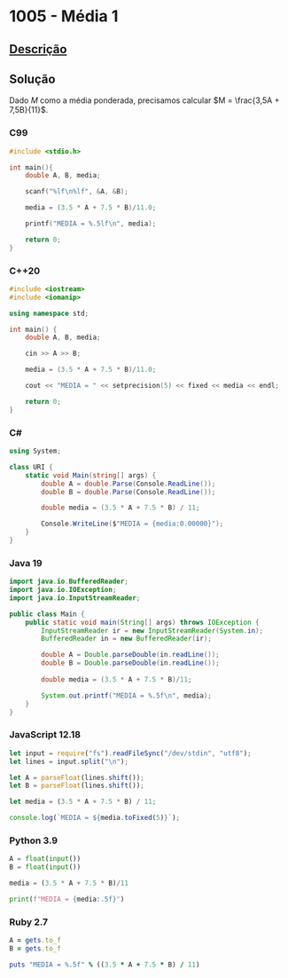 # 1005 - Média 1

## [Descrição](https://www.beecrowd.com.br/judge/pt/problems/view/1005)

## Solução

Dado $M$ como a média ponderada, precisamos calcular $M = \frac{3,5A + 7,5B}{11}$.

### C99
```c
#include <stdio.h>

int main(){
    double A, B, media;

    scanf("%lf\n%lf", &A, &B);

    media = (3.5 * A + 7.5 * B)/11.0;

    printf("MEDIA = %.5lf\n", media);

    return 0;
}
```

### C++20
```cpp
#include <iostream>
#include <iomanip>

using namespace std;

int main() {
    double A, B, media;

    cin >> A >> B;

    media = (3.5 * A + 7.5 * B)/11.0;

    cout << "MEDIA = " << setprecision(5) << fixed << media << endl;

    return 0;
}
```

### C#
```cs
using System;

class URI {
    static void Main(string[] args) {
        double A = double.Parse(Console.ReadLine());
        double B = double.Parse(Console.ReadLine());

        double media = (3.5 * A + 7.5 * B) / 11;

        Console.WriteLine($"MEDIA = {media:0.00000}");
    }
}
```

### Java 19
```java
import java.io.BufferedReader;
import java.io.IOException;
import java.io.InputStreamReader;

public class Main {
    public static void main(String[] args) throws IOException {
        InputStreamReader ir = new InputStreamReader(System.in);
        BufferedReader in = new BufferedReader(ir);

        double A = Double.parseDouble(in.readLine());
        double B = Double.parseDouble(in.readLine());
        
        double media = (3.5 * A + 7.5 * B)/11;

        System.out.printf("MEDIA = %.5f\n", media);
    }
}
```

### JavaScript 12.18
```js
let input = require("fs").readFileSync("/dev/stdin", "utf8");
let lines = input.split("\n");

let A = parseFloat(lines.shift());
let B = parseFloat(lines.shift());

let media = (3.5 * A + 7.5 * B) / 11;

console.log(`MEDIA = ${media.toFixed(5)}`);
```

### Python 3.9
```py
A = float(input())
B = float(input())

media = (3.5 * A + 7.5 * B)/11

print(f"MEDIA = {media:.5f}")
```

### Ruby 2.7
```rb
A = gets.to_f
B = gets.to_f

puts "MEDIA = %.5f" % ((3.5 * A + 7.5 * B) / 11)
```